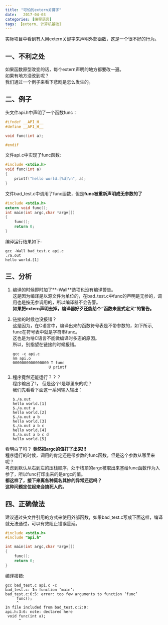 ```yaml
---
title: "可怕的extern关键字"  
date:   2017-04-03  
categories: [编程语言]  
tags: 【extern, 计算机基础] 
---
```


实际项目中看到有人用extern关键字来声明外部函数，这是一个很不好的行为。


## 一、不利之处

如果函数原型改变的话，每个extern声明的地方都要改一遍。  
如果有地方没改到呢？  
我们通过一个例子来看下悲剧是怎么发生的。 

## 二、例子

头文件api.h中声明了一个函数func：

```c
#ifndef __API_H__
#define __API_H__

void func(int a);

#endif

```

文件api.c中实现了func函数:

```c
#include <stdio.h>
void func(int a)
{
    printf("hello world.[%d]\n", a);
}
```

文件bad_test.c中调用了func函数，但是**func被重新声明成无参数的了**
```c
#include <stdio.h>
extern void func();
int main(int argc,char *argv[])
{
    func();
    return 0;
}
```

编译运行结果如下:

```console
gcc -Wall bad_test.c api.c
./a.out 
hello world.[1]
```

## 三、分析

1. 编译的时候即时加了**-Wall**选项也没有编译警告。  
   这是因为编译是以源文件为单位的，在bad_test.c中func的声明是无参的，调用也是按无参调用的，所以编译器不会告警。  
   **如果把extern声明去掉，编译器好歹还能给个“函数未显式定义”的警告。**
2. 链接的时候也没报错？  
  这是因为，在C语言中，编译出来的函数符号表是不带参数的，如下所示, func在符号表中就是字符串func。  
  这也是为啥C语言不能做编译时多态的原因。  
  所以，别指望在链接的时候报错。

    ```console
    gcc -c api.c 
    nm api.o 
    0000000000000000 T func
                    U printf
    ```
3. 程序竟然还能运行？？？  
  程序输出了1， 但是这个1是哪里来的呢？  
  我们先看看下面这一系列输入输出：  
	```console
	$./a.out 
	hello world.[1]
	$./a.out a 
	hello world.[2]
	$./a.out a b
	hello world.[3] 
	$./a.out a b c
	hello world.[4]
	$./a.out a b c d
	hello world.[5]
	```
  看明白了吗？ **竟然把argc的值打了出来!!!**  
  程序运行的时候，调用的肯定还是带参数的func函数，但是这个参数从哪里来呢？  
  考虑到默认从右到左的压栈顺序，处于栈顶的argc被取出来塞给func函数作为入参了，所以func打印出来的是argc的值。  
  **都这样了，接下来离各种莫名其妙的异常还远吗？  
  这种问题定位起来会搞死人的。**

## 四、正确做法

  建议通过头文件引用的方式来使用外部函数，如果bad_test.c写成下面这样，编译就无法通过，可以有效阻止错误蔓延。 
```c
#include <stdio.h>
#include "api.h"

int main(int argc,char *argv[])
{
    func();
    return 0;
}
```

编译报错:
```console
gcc bad_test.c api.c -c
bad_test.c: In function ‘main’:
bad_test.c:6:5: error: too few arguments to function ‘func’
     func();
     ^
In file included from bad_test.c:2:0:
api.h:3:6: note: declared here
 void func(int a);
      ^
```

